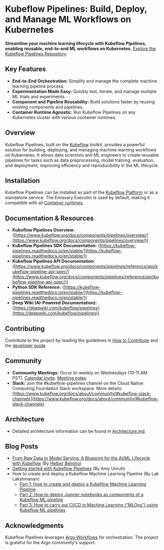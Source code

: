 # Kubeflow Pipelines: Build, Deploy, and Manage ML Workflows on Kubernetes

**Streamline your machine learning lifecycle with Kubeflow Pipelines, enabling reusable, end-to-end ML workflows on Kubernetes.** [Explore the Kubeflow Pipelines Repository](https://github.com/kubeflow/pipelines).

## Key Features

*   **End-to-End Orchestration:** Simplify and manage the complete machine learning pipeline process.
*   **Experimentation Made Easy:** Quickly test, iterate, and manage multiple ML trials and experiments.
*   **Component and Pipeline Reusability:**  Build solutions faster by reusing existing components and pipelines.
*   **Container Runtime Agnostic**: Run Kubeflow Pipelines on any Kubernetes cluster with various container runtimes.

## Overview

Kubeflow Pipelines, built on the [Kubeflow](https://www.kubeflow.org/) toolkit, provides a powerful solution for building, deploying, and managing machine learning workflows on Kubernetes. It allows data scientists and ML engineers to create reusable pipelines for tasks such as data preprocessing, model training, evaluation, and deployment, improving efficiency and reproducibility in the ML lifecycle.

## Installation

Kubeflow Pipelines can be installed as part of the [Kubeflow Platform](https://www.kubeflow.org/docs/started/installing-kubeflow/#kubeflow-platform) or as a standalone service. The Emissary Executor is used by default, making it compatible with all [Container runtimes](https://kubernetes.io/docs/setup/production-environment/container-runtimes/).

## Documentation & Resources

*   **Kubeflow Pipelines Overview:** ([https://www.kubeflow.org/docs/components/pipelines/overview/](https://www.kubeflow.org/docs/components/pipelines/overview/))
*   **Kubeflow Pipelines SDK Documentation:** ([https://kubeflow-pipelines.readthedocs.io/en/stable/](https://kubeflow-pipelines.readthedocs.io/en/stable/))
*   **Kubeflow Pipelines API Documentation:** ([https://www.kubeflow.org/docs/components/pipelines/reference/api/kubeflow-pipeline-api-spec/](https://www.kubeflow.org/docs/components/pipelines/reference/api/kubeflow-pipeline-api-spec/))
*   **Python SDK Reference:** ([https://kubeflow-pipelines.readthedocs.io/en/stable/](https://kubeflow-pipelines.readthedocs.io/en/stable/))
*   **Deep Wiki (AI-Powered Documentation):** ([https://deepwiki.com/kubeflow/pipelines](https://deepwiki.com/kubeflow/pipelines))

## Contributing

Contribute to the project by reading the guidelines in [How to Contribute](./CONTRIBUTING.md) and the [developer guide](./developer_guide.md).

## Community

*   **Community Meetings:** Occur bi-weekly on Wednesdays (10-11 AM PST). [Calendar Invite](https://calendar.google.com/event?action=TEMPLATE&tmeid=NTdoNG5uMDBtcnJlYmdlOWt1c2lkY25jdmlfMjAxOTExMTNUMTgwMDAwWiBqZXNzaWV6aHVAZ29vZ2xlLmNvbQ&tmsrc=jessiezhu%40google.com&scp=ALL). [Meeting notes](http://bit.ly/kfp-meeting-notes).
*   **Slack:**  Join the #kubeflow-pipelines channel on the Cloud Native Computing Foundation Slack workspace.  More details:  [https://www.kubeflow.org/docs/about/community/#kubeflow-slack-channels](https://www.kubeflow.org/docs/about/community/#kubeflow-slack-channels)

## Architecture

*   Detailed architecture information can be found in [Architecture.md](docs/Architecture.md).

## Blog Posts

*   [From Raw Data to Model Serving: A Blueprint for the AI/ML Lifecycle with Kubeflow](https://blog.kubeflow.org/fraud-detection-e2e/) (By [Helber Belmiro](https://github.com/hbelmiro))
*   [Getting started with Kubeflow Pipelines](https://cloud.google.com/blog/products/ai-machine-learning/getting-started-kubeflow-pipelines) (By Amy Unruh)
*   How to create and deploy a Kubeflow Machine Learning Pipeline (By Lak Lakshmanan)
    *   [Part 1: How to create and deploy a Kubeflow Machine Learning Pipeline](https://medium.com/data-science/how-to-create-and-deploy-a-kubeflow-machine-learning-pipeline-part-1-efea7a4b650f)
    *   [Part 2: How to deploy Jupyter notebooks as components of a Kubeflow ML pipeline](https://medium.com/data-science/how-to-deploy-jupyter-notebooks-as-components-of-a-kubeflow-ml-pipeline-part-2-b1df77f4e5b3)
    *   [Part 3: How to carry out CI/CD in Machine Learning (“MLOps”) using Kubeflow ML pipelines](https://medium.com/google-cloud/how-to-carry-out-ci-cd-in-machine-learning-mlops-using-kubeflow-ml-pipelines-part-3-bdaf68082112)

## Acknowledgments

Kubeflow Pipelines leverages [Argo Workflows](https://github.com/argoproj/argo-workflows) for orchestration. The project is grateful for the Argo community's support.